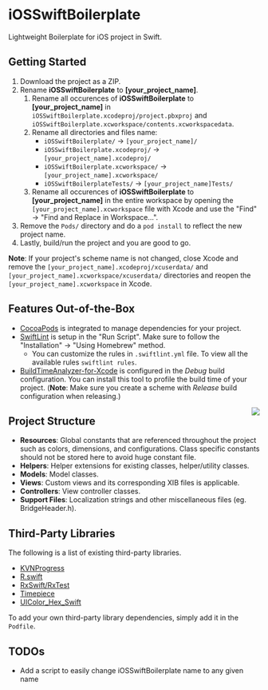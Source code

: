 # iOSSwiftBoilerplate

Lightweight Boilerplate for iOS project in Swift.

## Getting Started

1. Download the project as a ZIP.
2. Rename **iOSSwiftBoilerplate** to **[your_project_name]**.
    1. Rename all occurences of **iOSSwiftBoilerplate** to **[your_project_name]** in ```iOSSwiftBoilerplate.xcodeproj/project.pbxproj``` and ```iOSSwiftBoilerplate.xcworkspace/contents.xcworkspacedata```.
    2. Rename all directories and files name:
        * ```iOSSwiftBoilerplate/``` -> ```[your_project_name]/```
        * ```iOSSwiftBoilerplate.xcodeproj/``` -> ```[your_project_name].xcodeproj/```
        * ```iOSSwiftBoilerplate.xcworkspace/``` -> ```[your_project_name].xcworkspace/```
        * ```iOSSwiftBoilerplateTests/``` -> ```[your_project_name]Tests/``` 
    3. Rename all occurences of **iOSSwiftBoilerplate** to **[your_project_name]** in the entire workspace by opening the ```[your_project_name].xcworkspace``` file with Xcode and use the "Find" -> "Find and Replace in Workspace...".
3. Remove the ```Pods/``` directory and do a ```pod install``` to reflect the new project name.
4. Lastly, build/run the project and you are good to go.

**Note**: If your project's scheme name is not changed, close Xcode and remove the ```[your_project_name].xcodeproj/xcuserdata/``` and ```[your_project_name].xcworkspace/xcuserdata/``` directories and reopen the ```[your_project_name].xcworkspace``` in Xcode.

## Features Out-of-the-Box

* [CocoaPods](https://github.com/CocoaPods/CocoaPods) is integrated to manage dependencies for your project. 
* [SwiftLint](https://github.com/realm/SwiftLint) is setup in the "Run Script". Make sure to follow the "Installation" -> "Using Homebrew" method.
  * You can customize the rules in ```.swiftlint.yml``` file. To view all the available rules ```swiftlint rules```.
* [BuildTimeAnalyzer-for-Xcode](https://github.com/RobertGummesson/BuildTimeAnalyzer-for-Xcode) is configured in the *Debug* build configuration. You can install this tool to profile the build time of your project. (**Note**: Make sure you create a scheme with *Release* build configuration when releasing.)

<img align="right" src="https://user-images.githubusercontent.com/11417800/29055662-4071c200-7c30-11e7-9729-ffe356301293.png">

## Project Structure

* **Resources**: Global constants that are referenced throughout the project such as colors, dimensions, and configurations. Class specific constants should not be stored here to avoid huge constant file.
* **Helpers**: Helper extensions for existing classes, helper/utility classes.
* **Models**: Model classes.
* **Views**: Custom views and its corresponding XIB files is applicable.
* **Controllers**: View controller classes.
* **Support Files**: Localization strings and other miscellaneous files (eg. BridgeHeader.h).

## Third-Party Libraries

The following is a list of existing third-party libraries.

* [KVNProgress](https://github.com/AssistoLab/KVNProgress)
* [R.swift](https://github.com/mac-cain13/R.swift)
* [RxSwift/RxTest](https://github.com/ReactiveX/RxSwift)
* [Timepiece](https://github.com/naoty/Timepiece)
* [UIColor_Hex_Swift](https://github.com/yeahdongcn/UIColor-Hex-Swift)

To add your own third-party library dependencies, simply add it in the ```Podfile```.

## TODOs

* Add a script to easily change iOSSwiftBoilerplate name to any given name 

